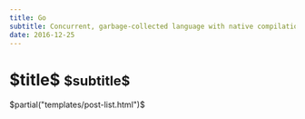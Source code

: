 ```yaml
---
title: Go
subtitle: Concurrent, garbage-collected language with native compilation.
date: 2016-12-25
---
```

<div class="row">
  <div class="col-lg-12">
    <h1 class="page-header">$title$
      <small>$subtitle$</small>
    </h1>
  </div>
</div>

$partial("templates/post-list.html")$

